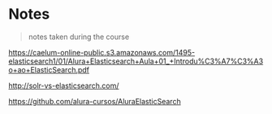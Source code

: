 # Notes

> notes taken during the course

<!-- https://gitignore.io -->
<!-- https://github.com/github/gitignore -->

https://caelum-online-public.s3.amazonaws.com/1495-elasticsearch1/01/Alura+Elasticsearch+Aula+01_+Introdu%C3%A7%C3%A3o+ao+ElasticSearch.pdf

http://solr-vs-elasticsearch.com/

https://github.com/alura-cursos/AluraElasticSearch
